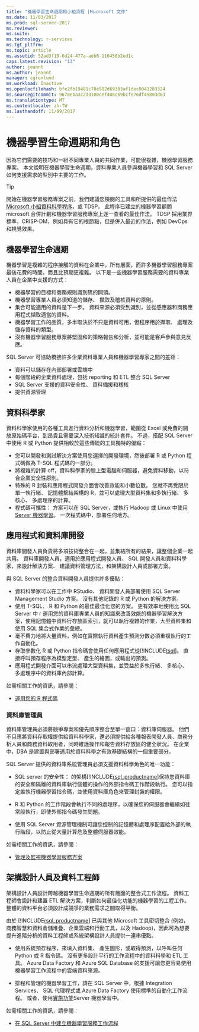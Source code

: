 ```yaml
---
title: "機器學習生命週期和小組流程 |Microsoft 文件"
ms.date: 11/03/2017
ms.prod: sql-server-2017
ms.reviewer: 
ms.suite: 
ms.technology: r-services
ms.tgt_pltfrm: 
ms.topic: article
ms.assetid: 52ad3f10-6d24-477a-aeb6-110456b2ed1c
caps.latest.revision: "13"
author: jeannt
ms.author: jeannt
manager: cgronlund
ms.workload: Inactive
ms.openlocfilehash: bfe2fb19481c78e982d69303af1dec8041283324
ms.sourcegitcommit: 9678eba3c2d3100cef408c69bcfe76df49803d63
ms.translationtype: MT
ms.contentlocale: zh-TW
ms.lasthandoff: 11/09/2017
---
```

# <a name="machine-learning-lifecycle-and-personas"></a>機器學習生命週期和角色

因為它們需要的技巧和一組不同專業人員的共同作業，可能很複雜，機器學習服務專案。 本文說明在機器學習生命週期，資料專業人員參與機器學習和 SQL Server 如何支援需求的型別中主要的工作。

> [!TIP]
> 
> 開始在機器學習服務專案之前，我們建議您檢閱的工具和所提供的最佳作法[Microsoft 小組資料科學程序](https://blogs.technet.microsoft.com/machinelearning/2017/10/09/the-microsoft-team-data-science-process-tdsp-recent-updates/)，或 TDSP。 此程序已建立的機器學習顧問 microsoft 合併計劃和機器學習服務專案上逐一查看的最佳作法。 TDSP 採用業界標準，CRISP-DM，例如具有它的根節點，但是併入最近的作法，例如 DevOps 和視覺效果。

## <a name="machine-learning-life-cycle"></a>機器學習生命週期

機器學習是複雜的程序接觸的資料在企業中，所有層面，而許多機器學習服務專案最後花費的時間，而且比預期更複雜。 以下是一些機器學習服務需要的資料專業人員在企業中支援的方式：

+ 機器學習的目標和商務規則識別碼的開頭。
+ 機器學習專業人員必須知道的儲存、 擷取及稽核資料的原則。
+ 集合可能適用的資料是下一步。  資料來源必須受到識別，並從感應器和商務應用程式擷取適當的資料。 
+ 機器學習工作的品質，多半取決於不只是資料可用，但程序用於擷取、 處理及儲存資料的類型。 
+ 沒有機器學習服務專案將堅固和的策略報告和分析，並可能是客戶參與意見反應。

SQL Server 可協助橋接許多企業資料專業人員和機器學習專家之間的差距：

+ 資料可以儲存在內部部署或雲端中
+ 每個階段的企業資料處理，包括 reporting 和 ETL 整合 SQL Server
+ SQL Server 支援的資料安全性、 資料備援和稽核
+ 提供資源管理

## <a name="data-scientists"></a>資料科學家

資料科學家使用的各種工具進行資料分析和機器學習，範圍從 Excel 或免費的開放原始碼平台，到昂貴且需要深入技術知識的統計套件。 不過，搭配 SQL Server 中使用 R 或 Python 提供相較於這些傳統的工具獨特的優點：

+ 您可以開發和測試解決方案使用您選擇的開發環境，然後部署 R 或 Python 程式碼做為 T-SQL 程式碼的一部分。
+ 將複雜的計算 off，資料科學家的膝上型電腦和伺服器，避免資料移動，以符合企業安全性原則。
+ 特殊的 R 封裝和應用程式開發介面會改善效能和小數位數。 您就不再受限於單一執行緒、 記憶體繫結架構的 R，並可以處理大型資料集和多執行緒、 多核心、 多處理序的計算。
+ 程式碼可攜性： 方案可以在 SQL Server，或執行 Hadoop 或 Linux 中使用[Server 機器學習](https://docs.microsoft.com/machine-learning-server/what-is-machine-learning-server)。 一次程式碼中，部署任何地方。

## <a name="application-and-database-developers"></a>應用程式和資料庫開發

資料庫開發人員負責將多項技術整合在一起，並集結所有的結果，讓整個企業一起共用。 資料庫開發人員，適用於應用程式開發人員、 SQL 開發人員和資料科學家，來設計解決方案、 建議資料管理方法，和架構設計人員或部署方案。

與 SQL Server 的整合資料開發人員提供許多優點︰

+ 資料科學家可以在工作中 RStudio、 資料開發人員部署使用 SQL Server Management Studio 方案。 沒有其他記錄的 R 或 Python 的解決方案。
+ 使用 T-SQL、 R 和 Python 的最佳最佳化您的方案。 更有效率地使用比 SQL Server 中 r 運用您的資料庫專業人員的知識來改善效能的機器學習解決方案，使用記憶體中資料行存放區索引，就可以執行複雜的作業，大型資料集和使用 SQL 集合式作業的彙總。 
+ 毫不費力地將大量資料，例如在實際執行資料產生預測分數必須重複執行的工作自動化。 
+ 存取參數化 R 或 Python 指令碼會使用任何應用程式從[!INCLUDE[tsql](../../includes/tsql-md.md)]。 直接呼叫預存程序為模型定型、 產生的繪圖，或輸出的預測。
+ 應用程式開發介面可以串流處理大型資料集，並受益於多執行緒、 多核心、 多處理序中的資料庫內部計算。

如需相關工作的資訊，請參閱：
+ [運用您的 R 程式碼](../../advanced-analytics/r/operationalizing-your-r-code.md)

### <a name="database-administrators"></a>資料庫管理員

資料庫管理員必須將競爭專案和優先順序整合至單一窗口︰資料庫伺服器。 他們不只應將資料存取權提供給資料科學家，還必須提供給各種報表開發人員、商務分析人員和商務資料取用者，同時維護操作和報告資料存放區的健全狀況。 在企業中，DBA 是建置與部署適用於資料科學之有效基礎結構的一個重要部分。 

SQL Server 提供的資料庫系統管理員必須支援資料科學角色的唯一功能：

+ SQL server 的安全性： 的架構[!INCLUDE[rsql_productname](../../includes/rsql-productname-md.md)]保持您資料庫的安全和隔離的資料庫執行個體的操作的外部指令碼工作階段執行。 您可以指定誰執行機器學習指令碼，並使用資料庫角色來管理封裝的權限。

+ R 和 Python 的工作階段會執行不同的處理序，以確保您的伺服器會繼續如往常般執行，即使外部指令碼發生問題。

+ 使用 SQL Server 資源管理機制可讓您控制的記憶體和處理序配置給外部的執行階段，以防止從大量計算危及整體伺服器效能。

如需相關工作的資訊，請參閱：
+ [管理及監視機器學習服務方案](../../advanced-analytics/r/managing-and-monitoring-r-solutions.md)

## <a name="architects-and-data-engineers"></a>架構設計人員及資料工程師

架構設計人員設計跨越機器學習生命週期的所有層面的整合式工作流程。 資料工程師會設計和建置 ETL 解決方案，判斷如何最佳化功能的機器學習的工程工作。 整體的資料平台必須設計成競爭的業務需求之間取得平衡。

由於 [!INCLUDE[rsql_productname](../../includes/rsql-productname-md.md)] 已與其他 Microsoft 工具密切整合 (例如，商務智慧和資料倉儲堆疊、企業雲端和行動工具，以及 Hadoop)，因此可為想要提升進階分析的資料工程師或系統架構設計人員提供一連串優點。

+ 使用系統預存程序，來填入資料集、 產生圖形，或取得預測，以呼叫任何 Python 或 R 指令碼。 沒有更多設計平行的工作流程中的資料科學和 ETL 工具。 Azure Data Factory 和 Azure SQL Database 的支援可讓您更容易使用機器學習工作流程中的雲端資料來源。

+ 排程和管理的機器學習工作，請在 SQL Server 中，根據 Integration Services、 SQL 代理程式或 Azure Data Factory 使用標準的自動化工作流程。 或者，使用[實施功能](https://docs.microsoft.com/machine-learning-server/operationalize/how-to-deploy-web-service-publish-manage-in-r)Server 機器學習中。

如需相關工作的資訊，請參閱：

+ [在 SQL Server 中建立機器學習服務工作流程](../../advanced-analytics/r/creating-workflows-that-use-r-in-sql-server.md)

